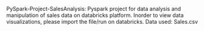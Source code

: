 PySpark-Project-SalesAnalysis: Pyspark project for data analysis and manipulation of sales data on databricks platform. Inorder to view data visualizations, please import the file/run on databricks.
Data used: Sales.csv



